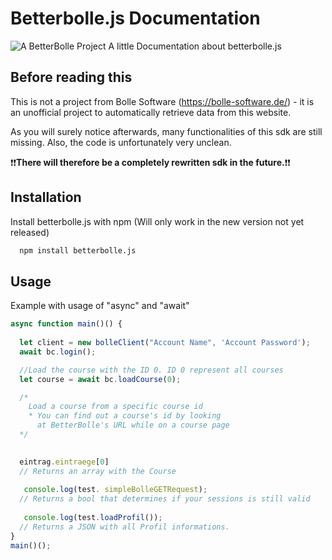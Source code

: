 
# Betterbolle.js Documentation
![A BetterBolle Project](https://i.ibb.co/zrKg2t6/better-Bolle-Logo-white.png)
A little Documentation about betterbolle.js


## Before reading this

This is not a project from Bolle Software (https://bolle-software.de/) - it is an unofficial project to automatically retrieve data from this website.


As you will surely notice afterwards, many functionalities of this sdk are still missing. Also, the code is unfortunately very unclean.

❗❗**There will therefore be a completely rewritten sdk in the future.**❗❗
## Installation

Install betterbolle.js with npm (Will only work in the new version not yet released)

```bash
  npm install betterbolle.js
```


## Usage

Example with usage of "async" and "await" 

```javascript
async function main()() {
 
  let client = new bolleClient("Account Name", 'Account Password');
  await bc.login();

  //Load the course with the ID 0. ID 0 represent all courses 
  let course = await bc.loadCourse(0);

  /* 
    Load a course from a specific course id 
    * You can find out a course's id by looking 
      at BetterBolle's URL while on a course page
  */
  

  eintrag.eintraege[0]
  // Returns an array with the Course  
  
   console.log(test. simpleBolleGETRequest);
  // Returns a bool that determines if your sessions is still valid
  
   console.log(test.loadProfil());
  // Returns a JSON with all Profil informations. 
}
main()();

```
